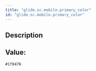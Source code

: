 ```yaml
---
title: "glide.sc.mobile.primary_color"
id: "glide.sc.mobile.primary_color"
---
```

## Description



## Value: 
```
#1f8476
```